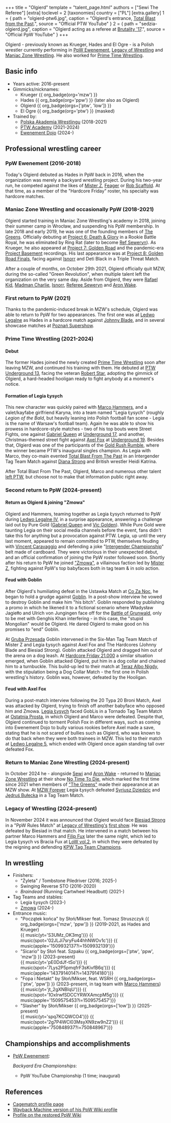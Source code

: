 +++
title = "Olgierd"
template = "talent_page.html"
authors = ["Sewi The Referee"]
[extra]
toclevel = 2
[taxonomies]
country = ["PL"]
[extra.gallery]
1 = { path = "olgierd-ptw6.jpg", caption = "Olgierd's entrance, [Total Blast from the Past](@/e/ptw/2024-05-11-ptw-6.md).", source = "Official PTW YouTube" }
2 = { path = "sedzia-olgierd.jpg", caption = "Olgierd acting as a referee at [Brutality '17](@/e/ppw/2017-03-25-ppw-brutality-17.md).", source = "Official PpW YouTube" }
+++

Olgierd - previously known as Krueger, Hades and El Ogre - is a Polish wrestler currently performing in [PpW Ewenement](@/o/ppw.md), [Legacy of Wrestling](@/o/low.md) and [Maniac Zone Wrestling](@/o/mzw.md). He also worked for [Prime Time Wrestling](@/o/ptw.md).

## Basic info

* Years active: 2016-present
* Gimmicks/nicknames:
  - Krueger {{ org_badge(org='mzw') }}
  - Hades {{ org_badge(org='ppw') }} (later also as Olgierd)
  - Olgierd {{ org_badge(orgs=['ptw', 'low']) }}
  - El Ogre {{ org_badge(org='ptw') }} (masked)
* Trained by:
  - [Polska Akademia Wrestlingu](@/o/paw.md) (2018-2021)
  - [PTW Academy](@/o/ptw-academy.md) (2021-2024)
  - [Ewenement Dojo](@/o/ewenement-dojo.md) (2024-)

## Professional wrestling career

### PpW Ewenement (2016-2018)

Today's Olgierd debuted as Hades in PpW back in 2016, when the organization was merely a backyard wrestling project.
During his two-year run, he competed against the likes of [Mister Z](@/w/mister-z.md),
[Feager](@/w/feager.md) or [Rob Scaffold](@/w/rob-scaffold.md).
At that time, as a member of the "Hardcore Friday" roster, his specialty was hardcore matches.

### Maniac Zone Wrestling and occasionally PpW (2018-2021)

Olgierd started training in Maniac Zone Wrestling's academy in 2018, joining their summer camp in Wrocław, and suspending his PpW membership.
In late 2018 and early 2019, he was one of the founding members of [The Greens](@/tt/zieloni.md).
Officially debuting at [Project 6: Death & Glory](@/e/mzw/2019-08-24-mzw-project-6-death-and-glory.md) in a Rookie Battle Royal, he was eliminated by Ring Rat (later to become [Ref Seweryn](@/w/sedzia-seweryn.md)).
As Krueger, he also appeared at [Project 7: Golden Road](@/e/mzw/2020-01-18-mzw-project-7-golden-road.md) and the pandemic-era [Project Basement](@/e/project-basement.md) recordings.
His last appearance was at [Project 8: Golden Road Finals](@/e/mzw/2021-08-14-mzw-project-8-golden-road-finals.md), facing against [Isnorr](@/w/isnorr.md) and Deti Black in a Triple Threat Match.

After a couple of months, on October 29th 2021, Olgierd officially quit MZW, during the so-called "Green Revolution", when multiple talent left the organization on the very same day. Aside from Olgierd, they were [Rafael Kid](@/w/rafael-kid.md), [Madman Charlie](@/w/madman-charlie.md), [Isnorr](@/w/isnorr.md), [Referee Seweryn](@/w/sedzia-seweryn.md) and [Aron Wake](@/w/aron-wake.md).

### First return to PpW (2021)

Thanks to the pandemic-induced break in MZW's schedule, Olgierd was able to return to PpW for two appearances. The first one was at [Ledwo Legalne](@/e/ppw/2021-06-12-ppw-ledwo-legalne.md) as Hades in a hardcore match against [Johnny Blade](@/w/johnny-blade.md), and in several showcase matches at [Poznań Supershow](@/e/ppw/2021-07-30-ppw-poznan-supershow.md).

### Prime Time Wrestling (2021-2024)

#### Debut

The former Hades joined the newly created [Prime Time Wrestling](@/o/ptw.md) soon after leaving MZW, and continued his training with them.
He debuted at [PTW Underground 13](@/e/ptw/2023-03-26-ptw-underground-13.md), facing the veteran [Robert Star](@/w/robert-star.md), adopting the gimmick of Olgierd, a hard-headed hooligan ready to fight anybody at a moment's notice.

#### Formation of Legia Łysych

This new character was quickly paired with [Marco Hammers](@/w/marco-hammers.md), and a valet/kayfabe girlfriend Karyna, into a team named "Legia Łysych" (roughly _Legion of the Bald_, but heavily leaning into Polish football fan scene - Legia is the name of Warsaw's football team).
Again he was able to show his prowess in hardcore-style matches - two of his top bouts were Street Fights, one against [Gabriel Queen](@/w/gabriel-queen.md) at [Underground 17](@/e/ptw/2023-09-03-ptw-underground-17.md), and another, Christmas-themed street fight against [Axel Fox](@/w/axel-fox.md) at [Underground 19](@/e/ptw/2023-12-09-ptw-underground-19.md).
Besides that, Olgierd was one of the participants of the [Gold Rush Rumble](@/e/ptw/2024-02-03-ptw-5-gold-rush.md), where the winner became PTW's inaugural singles champion. As Legia with Marco, they co-main evented [Total Blast From The Past](@/e/ptw/2024-05-11-ptw-6.md) in an Intergender Tag Team Match against [Diana Strong](@/w/diana-strong.md) and British wrestler Heidi Katrina.

After Total Blast From The Past, Olgierd, Marco and numerous other talent [left PTW](@/a/ptw-exits.md), but choose not to make that information public right away.

### Second return to PpW (2024-present)

#### Return as Olgierd & joining "Zmowa"

Olgierd and Hammers, teaming together as Legia Łysych returned to PpW during [Ledwo Legalne IV](@/e/ppw/2024-06-08-ppw-ledwo-legalne-4.md), in a surprise appearance, answering a challenge laid out by Pure Gold ([Gabriel Queen](@/w/gabriel-queen.md) and [Vic Golden](@/w/vic-golden.md)).
While Pure Gold were taunting Legia on their social media channels before the event, fans didn't take this for anything but a provocation against PTW.
Legia, up until the very last moment, appeared to remain committed to PTW, themselves feuding with [Vincent Caravaggio](@/w/vincent-caravaggio.md) and defending a joke "[Intergender Championship](@/c/ptw-intergender-championship.md)" belt made of cardboard.
They were victorious in their unexpected debut, and an official confirmation of joining the PpW roster followed soon.
Shortly after his return to PpW he joined ["Zmowa"](@/tt/zmowa.md), a villainous faction led by [Mister Z](@/w/mister-z.md), fighting against PpW's top babyfaces both in tag team & in solo action.

#### Feud with Goblin

After Olgierd's humiliating defeat in the Ustawka Match at [Co Za Noc](@/e/ppw/2024-10-26-ppw-co-za-noc.md), he began to hold a grudge against [Goblin](@/w/goblin.md). In a post-show interview he vowed to destroy Goblin and make him "his bitch". Goblin responded by publishing a promo in which he likened it to a fictional scenario where Władysław Jagiełło and Ulrich von Jungingen face off for the [Battle of Grunwald][zielony-las], only to be met with Genghis Khan interfering - in this case, the "stupid Mongolian" would be Olgierd. He dared Olgierd to make good on his promises to "end" Goblin.

At [Gruba Przesada](@/e/ppw/2025-01-25-ppw-gruba-przesada.md) Goblin intervened in the Six-Man Tag Team Match of Mister Z and Legia Łysych against Axel Fox and The Hardcores (Johnny Blade and Biesiad Strong). Goblin attacked Olgierd and dragged him out of the arena on a dog leash. At [Hardcore Friday 21.000](@/e/ppw/2025-02-21-ppw-hardcore-friday.md) a similar situation emerged, when Goblin attacked Olgierd, put him in a dog collar and chained him to a turnbuckle. This build-up led to their match at [Teraz Albo Nigdy](@/e/ppw/2025-03-15-ppw-teraz-albo-nigdy.md), with the stipulation being a Dog Collar Match - the first one in Polish wrestling's history. Goblin was, however, defeated by the Hooligan.

#### Feud with Axel Fox

During a post-match interview following the 20 Typa 20 Broni Match, Axel was attacked by Olgierd, trying to finish off another babyface who opposed him and Zmowa. [Legia Łysych](@/tt/legia-lysych.md) faced GobLis in a Tornado Tag Team Match at [Ostatnia Prosta](@/e/ppw/2025-04-30-ppw-ostatnia-prosta.md), in which Olgierd and Marco were defeated. Despite that, Olgierd continued to torment Polish Fox in different ways, such as coming into Ewenement Dojo to bully various rookies before Axel made a save, stating that he is not scared of bullies such as Olgierd, who was known to do that back when they were both trainees in MZW. This led to their match at [Ledwo Legalne 5](@/e/ppw/2025-06-07-ppw-ledwo-legalne-5.md), which ended with Olgierd once again standing tall over defeated Fox.

### Return to Maniac Zone Wrestling (2024-present)

In October 2024 he - alongside [Sewi](@/w/sedzia-seweryn.md) and [Aron Wake](@/w/aron-wake.md) - returned to [Maniac Zone Wrestling](@/o/mzw.md) at their show [No Time To Die](@/e/mzw/2024-10-12-mzw-no-time-to-die.md), which marked the first time since 2021 when members of ["The Greens"](@/tt/zieloni.md) made their appearance at an MZW show. At [MZW Forever](@/e/mzw/2025-03-29-mzw-forever.md) Legia Łysych defeated [Syriusz Dziedzic](@/w/dziedzic.md) and [Jędruś Bułecka](@/w/jedrus-bulecka.md) in a Tag Team Match.

### Legacy of Wrestling (2024-present)

In November 2024 it was announced that Olgierd would face [Biesiad Strong](@/w/biesiad.md) in a "PpW Rules Match" at [Legacy of Wrestling's](@/o/low.md) [first show](@/e/low/2024-12-01-low-1.md). He was defeated by Biesiad in that match. He intervened in a match between his partner Marco Hammers and [Filip Fux](@/w/filip-fux.md) later the same night, which led to Legia Łysych vs Bracia Fux at [LoW vol.2](@/e/low/2025-04-06-low-2.md), in which they were defeated by the reigning and defending [KPW Tag Team Champions](@/c/kpw-tag-team-championship.md).

## In wrestling

* Finishers:
  - "Żyleta" / Tombstone Piledriver (2016; 2025-)
  - Swinging Reverse STO (2016-2020)
  - _Braindead_ (Running Cartwheel Headbutt) (2021-)
* Tag Teams and stables:
  - Legia Łysych (2023-)
  - [Zmowa](@/tt/zmowa.md) (2024-)
* Entrance music:
  - "Początek końca" by Słoń/Mikser feat. Tomasz Struszczyk
    {{ org_badge(orgs=['mzw', 'ppw']) }} (2019-2021, as Hades and Krueger)<br>
    {{ music(yt='S3UMz_OK3mg')}}
    {{ music(spot='02JLJi7sryFu44hhNWOv1c')}}
    {{ music(apple='1509932137?i=1509932139')}}
  - "Sicario" by Słoń feat. Szpaku
    {{ org_badge(orgs=['ptw', 'ppw', 'mzw']) }} (2023-present)<br>
    {{ music(yt='pE0DdJf-tSo')}}
    {{ music(spot='7Lys2P5pmqfrF3sKivfB6q')}}
    {{ music(apple='1437914014?i=1437914180')}}
  - "Fopa i Nietakt" by Słoń/Mikser, feat. WSRH
    {{ org_badge(orgs=['ptw', 'ppw']) }} (2023-present, in tag team with [Marco Hammers](@/w/marco-hammers.md))<br>
    {{ music(yt='jt_2gXNBlqU')}}
    {{ music(spot='1OxIrwfSDCCYRWXAmcpM5g')}}
    {{ music(apple='1509575453?i=1509575457')}}
  - "Slasher" by Słoń/Mikser
    {{ org_badge(orgs=['low']) }} (2025-present)<br>
    {{ music(yt='spq7KCQWCO4')}}
    {{ music(spot='2g7P4WCl03MsyXN9zw9nZ2')}}
    {{ music(apple='750848937?i=750848967')}}

## Championships and accomplishments

* [PpW Ewenement](@/o/ppw.md):

  _Backyard Era Championships_:
  - PpW YouTube Championship (1 time; inaugural)

## References

* [Cagematch profile page](https://www.cagematch.net/?id=2&nr=24693)
* [Wayback Machine version of his PpW Wiki profile](https://web.archive.org/web/20230821192019/https://ppwofficial.fandom.com/pl/wiki/Hades)
* [Profile on the restored PpW Wiki](http://ppw-fandom.tpwres.pl/hades)

[zielony-las]: https://en.wikipedia.org/wiki/Battle_of_Grunwald
